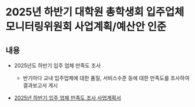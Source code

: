 2025년 하반기 대학원 총학생회 입주업체모니터링위원회 사업계획/예산안 인준
===

## 내용
- 2025년도 하반기 입주 업체 만족도 조사
   - 반기마다 교내 입주업체에 대한 품질, 서비스수준 등에 대한 만족도를 조사하여 결과보고서 게시

- [2025년 하반기 입주 업체 만족도 조사 사업계획서](입모위_만족도조사_사업계획서.md)